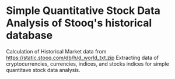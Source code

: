 # Simple Quantitative Stock Data Analysis of Stooq's historical database
Calculation of Historical Market data from https://static.stooq.com/db/h/d_world_txt.zip
Extracting data of cryptocurrencies, currencies, indices, and stocks indices for simple quantitave stock data analysis.

